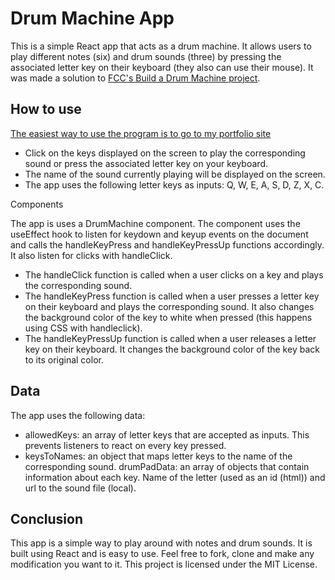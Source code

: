# Drum Machine App

This is a simple React app that acts as a drum machine. It allows users to play different notes (six) and drum sounds (three) by pressing the associated letter key on their keyboard (they also can use their mouse). It was made a solution to [FCC's Build a Drum Machine project](https://www.freecodecamp.org/learn/front-end-development-libraries/front-end-development-libraries-projects/build-a-drum-machine).

## How to use

[The easiest way to use the program is to go to my portfolio site](https://www.robiniversen.com/build-a-drum-machine)

- Click on the keys displayed on the screen to play the corresponding sound or press the associated letter key on your keyboard.
- The name of the sound currently playing will be displayed on the screen.
-  The app uses the following letter keys as inputs: Q, W, E, A, S, D, Z, X, C.

Components

The app is uses a DrumMachine component. The component uses the useEffect hook to listen for keydown and keyup events on the document and calls the handleKeyPress and handleKeyPressUp functions accordingly. It also listen for clicks with handleClick.

- The handleClick function is called when a user clicks on a key and plays the corresponding sound.
- The handleKeyPress function is called when a user presses a letter key on their keyboard and plays the corresponding sound. It also changes the background color of the key to white when pressed (this happens using CSS with handleclick). 
- The handleKeyPressUp function is called when a user releases a letter key on their keyboard. It changes the background color of the key back to its original color.

## Data

The app uses the following data:
- allowedKeys: an array of letter keys that are accepted as inputs. This prevents listeners to react on every key pressed.
- keysToNames: an object that maps letter keys to the name of the corresponding sound. 
drumPadData: an array of objects that contain information about each key. Name of the letter (used as an id (html)) and url to the sound file (local). 

## Conclusion

This app is a simple way to play around with notes and drum sounds. It is built using React and is easy to use. Feel free to fork, clone and make any modification you want to it. This project is licensed under the MIT License.

